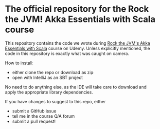 # The official repository for the Rock the JVM! Akka Essentials with Scala course

This repository contains the code we wrote during  [Rock the JVM's Akka Essentials with Scala](https://www.udemy.com/akka-essentials) course on Udemy. Unless explicitly mentioned, the code in this repository is exactly what was caught on camera.

How to install:
- either clone the repo or download as zip
- open with IntelliJ as an SBT project

No need to do anything else, as the IDE will take care to download and apply the appropriate library dependencies.

If you have changes to suggest to this repo, either
- submit a GitHub issue
- tell me in the course Q/A forum
- submit a pull request!
